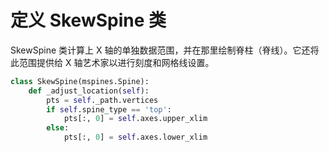 # 定义 SkewSpine 类

SkewSpine 类计算上 X 轴的单独数据范围，并在那里绘制脊柱（脊线）。它还将此范围提供给 X 轴艺术家以进行刻度和网格线设置。

```python
class SkewSpine(mspines.Spine):
    def _adjust_location(self):
        pts = self._path.vertices
        if self.spine_type == 'top':
            pts[:, 0] = self.axes.upper_xlim
        else:
            pts[:, 0] = self.axes.lower_xlim
```
